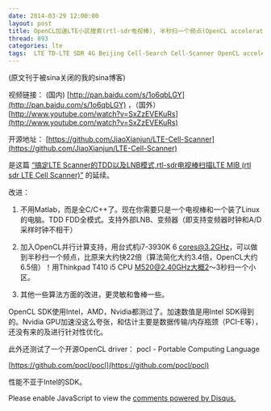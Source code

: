 ```yaml
---
date: 2014-03-29 12:00:00
layout: post
title: OpenCL加速LTE小区搜索(rtl-sdr电视棒), 半秒扫一个频点(OpenCL accelerated LTE Cell Scanner)
thread: 893
categories: lte
tags:  LTE TD-LTE SDR 4G Beijing Cell-Search Cell-Scanner OpenCL acceleration rtl-sdr
---
```


(原文刊于被sina关闭的我的sina博客)

视频链接： (国内) [http://pan.baidu.com/s/1o6qbLGY](http://pan.baidu.com/s/1o6qbLGY) ，（国外） 
[http://www.youtube.com/watch?v=SxZzEVEKuRs](http://www.youtube.com/watch?v=SxZzEVEKuRs)

开源地址： [https://github.com/JiaoXianjun/LTE-Cell-Scanner](https://github.com/JiaoXianjun/LTE-Cell-Scanner)

是这篇 
[“搞定LTE Scanner的TDD以及LNB模式,rtl-sdr电视棒扫描LTE MIB (rtl sdr LTE Cell Scanner)”](http://sdr-x.github.io/%E6%90%9E%E5%AE%9ALTE%20Scanner%E7%9A%84TDD%E4%BB%A5%E5%8F%8ALNB%E6%A8%A1%E5%BC%8F,rtl-sdr%E7%94%B5%E8%A7%86%E6%A3%92%E6%89%AB%E6%8F%8FLTE%20MIB%20%28rtl%20sdr%20LTE%20Cell%20Scanner%29/)
的延续。 
  
改进： 

1. 不用Matlab，而是全C/C++了。现在你需要只是一个电视棒和一个装了Linux的电脑。TDD FDD全模式。支持外部LNB、变频器（即支持变频器时钟和A/D采样时钟不相干） 
  
2. 加入OpenCL并行计算支持，用台式机i7-3930K 6 cores@3.2GHz，可以做到半秒扫一个频点，比原来大约快22倍（算法简化大约3.4倍，OpenCL大约6.5倍）！用Thinkpad T410 i5 CPU M520@2.40GHz大概2～3秒扫一个小区。 
  
3. 其他一些算法方面的改进，更灵敏和鲁棒一些。 
  
OpenCL SDK使用Intel，AMD，Nvidia都测过了。加速数值是用Intel SDK得到的。Nvidia GPU加速没这么夸张，和估计主要是数据传输/内存瓶颈（PCI-E等），还没有来的及进行针对性优化。 
  
此外还测试了一个开源OpenCL driver： pocl - Portable Computing Language 

[https://github.com/pocl/pocl](https://github.com/pocl/pocl)

性能不亚于Intel的SDK。  


<div id="disqus_thread"></div>
<script type="text/javascript">
    /* * * CONFIGURATION VARIABLES: EDIT BEFORE PASTING INTO YOUR WEBPAGE * * */
    var disqus_shortname = 'jiaoxianjun'; // required: replace example with your forum shortname

    /* * * DON'T EDIT BELOW THIS LINE * * */
    (function() {
        var dsq = document.createElement('script'); dsq.type = 'text/javascript'; dsq.async = true;
        dsq.src = '//' + disqus_shortname + '.disqus.com/embed.js';
        (document.getElementsByTagName('head')[0] || document.getElementsByTagName('body')[0]).appendChild(dsq);
    })();
</script>
<noscript>Please enable JavaScript to view the <a href="http://disqus.com/?ref_noscript">comments powered by Disqus.</a></noscript>


<!-- Global site tag (gtag.js) - Google Analytics -->
<script async src="https://www.googletagmanager.com/gtag/js?id=G-01GGQ8JZW7"></script>
<script>
  window.dataLayer = window.dataLayer || [];
  function gtag(){dataLayer.push(arguments);}
  gtag('js', new Date());

  gtag('config', 'G-01GGQ8JZW7');
</script>

<script async src="https://pagead2.googlesyndication.com/pagead/js/adsbygoogle.js?client=ca-pub-1542618827905251"
     crossorigin="anonymous"></script>
